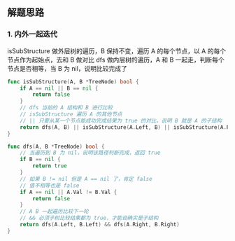 <a name="KJI7y"></a>

## 解题思路

<a name="d61UJ"></a>

### 1. 内外一起迭代

isSubStructure 做外层树的遍历，B 保持不变，遍历 A 的每个节点，以 A 的每个节点作为起始点，去和 B 做对比
dfs 做内层树的遍历，A 和 B 一起走，判断每个节点是否相等，当 B 为 nil，说明比较完成了

```go
func isSubStructure(A, B *TreeNode) bool {
    if A == nil || B == nil {
        return false
    }
    // dfs 当前的 A 结构和 B 进行比较
    // isSubStructure 遍历 A 的其他节点
    // || 只要从某一个节点能成功完成结果为 true 的对比，说明 B 就是 A 的子结构
    return dfs(A, B) || isSubStructure(A.Left, B) || isSubStructure(A.Right, B)
}

func dfs(A, B *TreeNode) bool {
    // 当遍历到 B 为 nil，说明该路径判断完成，返回 true
    if B == nil {
        return true
    }
    // 如果 B != nil 但是 A == nil 了，肯定 false
    // 值不相等也是 false
    if A == nil || A.Val != B.Val {
        return false
    }
    // A B 一起遍历比较下一轮
    // && 必须子树比较结果都为 true，才能说确实是子结构
    return dfs(A.Left, B.Left) && dfs(A.Right, B.Right)
}
```
